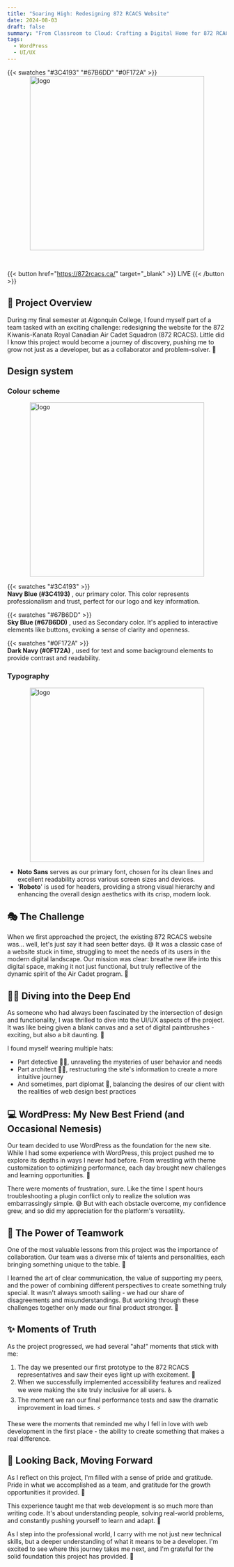 ```yaml
---
title: "Soaring High: Redesigning 872 RCACS Website"
date: 2024-08-03
draft: false
summary: "From Classroom to Cloud: Crafting a Digital Home for 872 RCACS"
tags:
  - WordPress
  - UI/UX
---
```


{{< swatches "#3C4193" "#67B6DD" "#0F172A" >}}
<img src="logo.png" alt="logo" width=400px style="display: block; margin-left: auto; margin-right: auto;">

<br>

{{< button  href="https://872rcacs.ca/" target="_blank" >}}
LIVE
{{< /button >}}<br>

## 🚀 Project Overview

During my final semester at Algonquin College, I found myself part of a team tasked with an exciting challenge: redesigning the website for the 872 Kiwanis-Kanata Royal Canadian Air Cadet Squadron (872 RCACS). Little did I know this project would become a journey of discovery, pushing me to grow not just as a developer, but as a collaborator and problem-solver. 🌱

## Design system

### Colour scheme

<img src="Leon 01  Colour.png" alt="logo" width=400px style="display: block; margin-left: auto; margin-right: auto;">

{{< swatches "#3C4193"  >}}<br>
**Navy Blue (#3C4193)** , our primary color. This color represents professionalism and trust, perfect for our logo and key information.

{{< swatches "#67B6DD" >}}<br>
**Sky Blue (#67B6DD)** , used as Secondary color. It's applied to interactive elements like buttons, evoking a sense of clarity and openness.

{{< swatches  "#0F172A" >}}<br>
**Dark Navy (#0F172A)** , used for text and some background elements to provide contrast and readability.

### Typography

<img src="Leon 02 Typography.png" alt="logo" width=400px style="display: block; margin-left: auto; margin-right: auto;">

- **Noto Sans** serves as our primary font, chosen for its clean lines and excellent readability across various screen sizes and devices.
- '**Roboto**' is used for headers, providing a strong visual hierarchy and enhancing the overall design aesthetics with its crisp, modern look.

## 🎭 The Challenge

When we first approached the project, the existing 872 RCACS website was... well, let's just say it had seen better days. 😅 It was a classic case of a website stuck in time, struggling to meet the needs of its users in the modern digital landscape. Our mission was clear: breathe new life into this digital space, making it not just functional, but truly reflective of the dynamic spirit of the Air Cadet program. 💨

## 🏊‍♂️ Diving into the Deep End

As someone who had always been fascinated by the intersection of design and functionality, I was thrilled to dive into the UI/UX aspects of the project. It was like being given a blank canvas and a set of digital paintbrushes - exciting, but also a bit daunting. 🎨

I found myself wearing multiple hats:

- Part detective 🕵️‍♂️, unraveling the mysteries of user behavior and needs
- Part architect 👷‍♂️, restructuring the site's information to create a more intuitive journey
- And sometimes, part diplomat 🤝, balancing the desires of our client with the realities of web design best practices

## 💻 WordPress: My New Best Friend (and Occasional Nemesis)

Our team decided to use WordPress as the foundation for the new site. While I had some experience with WordPress, this project pushed me to explore its depths in ways I never had before. From wrestling with theme customization to optimizing performance, each day brought new challenges and learning opportunities. 🧠

There were moments of frustration, sure. Like the time I spent hours troubleshooting a plugin conflict only to realize the solution was embarrassingly simple. 😅 But with each obstacle overcome, my confidence grew, and so did my appreciation for the platform's versatility.

## 🤝 The Power of Teamwork

One of the most valuable lessons from this project was the importance of collaboration. Our team was a diverse mix of talents and personalities, each bringing something unique to the table. 🌈

I learned the art of clear communication, the value of supporting my peers, and the power of combining different perspectives to create something truly special. It wasn't always smooth sailing - we had our share of disagreements and misunderstandings. But working through these challenges together only made our final product stronger. 💪

## ✨ Moments of Truth

As the project progressed, we had several "aha!" moments that stick with me:

1. The day we presented our first prototype to the 872 RCACS representatives and saw their eyes light up with excitement. 🎉
2. When we successfully implemented accessibility features and realized we were making the site truly inclusive for all users. ♿
3. The moment we ran our final performance tests and saw the dramatic improvement in load times. ⚡

These were the moments that reminded me why I fell in love with web development in the first place - the ability to create something that makes a real difference.

## 🔭 Looking Back, Moving Forward

As I reflect on this project, I'm filled with a sense of pride and gratitude. Pride in what we accomplished as a team, and gratitude for the growth opportunities it provided. 🙏

This experience taught me that web development is so much more than writing code. It's about understanding people, solving real-world problems, and constantly pushing yourself to learn and adapt. 🚀

As I step into the professional world, I carry with me not just new technical skills, but a deeper understanding of what it means to be a developer. I'm excited to see where this journey takes me next, and I'm grateful for the solid foundation this project has provided. 🌟
